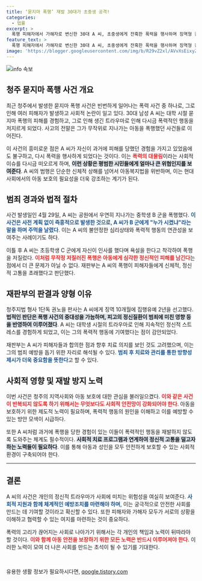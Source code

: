 ```yaml
---
title: ‘묻지마 폭행’ 재발 30대가 초중생 공격!
categories:
  - 법률
excerpt: >
  폭행 피해자에서 가해자로 변신한 30대 A 씨, 초중생에게 잔혹한 폭력을 행사하며 징역형 집행유예를 선고받았다. 과거의 상처가 만든 비극적인 연쇄, 그 이면에 숨어있는 진실은? 클릭하고 사건의 전모를 확인해보세요!
feature_text: >
  폭행 피해자에서 가해자로 변신한 30대 A 씨, 초중생에게 잔혹한 폭력을 행사하며 징역형 집행유예를 선고받았다. 과거의 상처가 만든 비극적인 연쇄, 그 이면에 숨어있는 진실은? 클릭하고 사건의 전모를 확인해보세요!
image: 'https://blogger.googleusercontent.com/img/b/R29vZ2xl/AVvXsEixyZcFfHzMRdzZMjFBmAUKJYCLCGyLL1o632UiGVXcaFdKo_bkvkuCioo0uUKlGfBVcT3P84aROyZIXSBEx3Aw5nCQ3pTgDom1WDC4m8eifvWiAmWEEVb4x6G_l8C0QH225ldMjyaFvpxGEBGNO37VmDTDMHGhJPq73UglMfDca1-0aw/s1600/blogspot.png'
---
```


<p><img src="https://blogger.googleusercontent.com/img/b/R29vZ2xl/AVvXsEixyZcFfHzMRdzZMjFBmAUKJYCLCGyLL1o632UiGVXcaFdKo_bkvkuCioo0uUKlGfBVcT3P84aROyZIXSBEx3Aw5nCQ3pTgDom1WDC4m8eifvWiAmWEEVb4x6G_l8C0QH225ldMjyaFvpxGEBGNO37VmDTDMHGhJPq73UglMfDca1-0aw/s1600/blogspot.png" alt="info 속보" /></p>

<h2 data-ke-size="size26">청주 묻지마 폭행 사건 개요</h2>

<p data-ke-size="size16">최근 청주에서 발생한 묻지마 폭행 사건은 빈번하게 일어나는 폭력 사건 중 하나로, 그로 인해 여러 피해자가 발생하고 사회적 논란이 일고 있다. 30대 남성 A 씨는 대학 시절 묻지마 폭행의 피해를 경험하고, 그로 인해 생긴 트라우마로 인해 다시금 폭력적인 행동을 저지르게 되었다. 사고의 전말은 그가 무작위로 지나가는 아동을 폭행했던 사건들로 이어진다.</p>

<p data-ke-size="size16">이 사건의 흥미로운 점은 A 씨가 자신이 과거에 피해를 당했던 경험을 가지고 있었음에도 불구하고, 다시 폭력을 행사하게 되었다는 것이다. 이는 <b><span style="color: #ee2323;">폭력의 대물림</span></b>이라는 사회적 이슈를 다시금 떠오르게 하며, <b><span style="background-color: #21538527;">이런 상황은 평범한 시민들에게 얼마나 큰 위협인지를 보여준다</span></b>. A 씨의 범행은 단순한 신체적 상해를 넘어서 아동복지법을 위반하며, 이는 현대 사회에서의 아동 보호의 필요성을 더욱 강조하는 계기가 된다.</p>

<h2>범죄 경과와 법적 절차</h2>

<p data-ke-size="size16">사건 발생일인 4월 29일, A 씨는 공원에서 우연히 지나가는 중학생 B 군을 폭행했다. <b><span style="color: #1a5490;">이 사건은 사전 계획 없이 즉흥적으로 발생한 것으로, A 씨가 B 군에게 "누가 시켰냐"라는 말을 하며 주먹을 날렸다</span></b>. 이는 A 씨의 불안정한 심리상태와 폭력적 행동의 연관성을 보여주는 사례이기도 하다.</p>

<p data-ke-size="size16">이틀 후 A 씨는 초등학생 C 군에게 자신이 인사를 했다며 욕설을 한다고 착각하여 폭행을 저질렀다. <b><span style="color: #ee2323;">이처럼 무작정 저질러진 폭행은 아동에게 심각한 정신적인 피해를 남긴다</span></b>는 점에서 더 큰 문제가 아닐 수 없다. 재판부는 A 씨의 폭행이 피해자들에게 신체적, 정신적 고통을 초래했다고 판단했다.</p>

<h2>재판부의 판결과 양형 이유</h2>

<p data-ke-size="size16">청주지법 형사 1단독 권노을 판사는 A 씨에게 징역 10개월에 집행유예 2년을 선고했다. <b><span style="background-color: #21538527;">법적인 판단은 폭행 사건의 중대성을 가늠하며, 피고의 정신질환이 범죄에 미친 영향 등을 반영하여 이루어졌다</span></b>. A 씨는 대학생 시절의 트라우마로 인해 지속적인 정신적 스트레스를 경험하게 되었고, 이는 그의 폭력적 행동에 기여했다는 점이 감안되었다.</p>

<p data-ke-size="size16">재판부는 A 씨가 피해자들과 합의한 점과 향후 치료 의지를 보인 것도 고려했으며, 이는 그의 범죄 예방을 돕기 위한 자리로 해석될 수 있다. <b><span style="color: #1a5490;">범죄 후 치료와 관리를 통한 방향성 제시가 더욱 중요함을 뜻한다</span></b>고 할 수 있다.</p>

<h2>사회적 영향 및 재발 방지 노력</h2>

<p data-ke-size="size16">이번 사건은 청주의 지역사회와 아동 보호에 대한 관심을 불러일으켰다. <b><span style="color: #ee2323;">이와 같은 사건이 반복되지 않도록 하기 위해서는 무엇보다도 사회적 안전망이 강화되어야 한다</span></b>. 아동을 보호하기 위한 제도적 노력이 필요하며, 폭력적 행동의 원인을 이해하고 이를 예방할 수 있는 방안 모색이 시급하다.</p>

<p data-ke-size="size16">또한 A 씨처럼 과거에 폭행을 당한 경험이 있는 이들이 폭력적인 행동을 재발하지 않도록 도와주는 체계도 필수적이다. <b><span style="background-color: #21538527;">사회적 치료 프로그램과 연계하여 정신적 고통을 덜고자 하는 노력들이 필요하다</span></b>. 이를 통해 아동과 성인을 모두 안전하게 보호할 수 있는 사회적 환경이 구축되어야 한다.</p>

<hr>

<h2>결론</h2>

<p data-ke-size="size16">A 씨의 사건은 개인의 정신적 트라우마가 사회에 미치는 위험성을 여실히 보여준다. <b><span style="color: #1a5490;">사회적 지원과 함께 체계적인 예방조치를 마련해야 하며</span></b>, 이는 궁극적으로 안전한 사회를 만드는 데 기여할 것이라고 확신할 수 있다. 또한 피해자와 가해자 모두가 서로의 상황을 이해하고 협력할 수 있는 여지를 마련하는 것이 중요하다.</p>

<p data-ke-size="size16">폭력의 고리가 끊어지는 사회로 나아가기 위해서는 각 개인의 책임과 노력이 뒤따라야 할 것이다. <b><span style="color: #ee2323;">이와 함께 아동 안전을 보장하기 위한 모든 노력은 반드시 이루어져야 한다</span></b>. 이러한 노력이 모여 더 나은 사회를 만드는 초석이 될 수 있기를 기대한다.</p> 

<p data-ke-size="size16">&nbsp;</p>
유용한 생활 정보가 필요하시다면, <a href="https://qoogle.tistory.com" rel="dofollow">qoogle.tistory.com</a>


